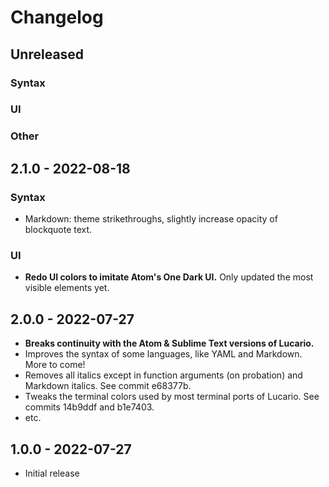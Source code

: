 # Changelog

## Unreleased

### Syntax

### UI

### Other

## 2.1.0 - 2022-08-18

### Syntax

- Markdown: theme strikethroughs, slightly increase opacity of blockquote text.

### UI

- **Redo UI colors to imitate Atom's One Dark UI.** Only updated the most visible elements yet.

## 2.0.0 - 2022-07-27

- **Breaks continuity with the Atom & Sublime Text versions of Lucario.**
- Improves the syntax of some languages, like YAML and Markdown. More to come!
- Removes all italics except in function arguments (on probation) and Markdown italics. See commit e68377b.
- Tweaks the terminal colors used by most terminal ports of Lucario. See commits 14b9ddf and b1e7403.
- etc.

## 1.0.0 - 2022-07-27

- Initial release
